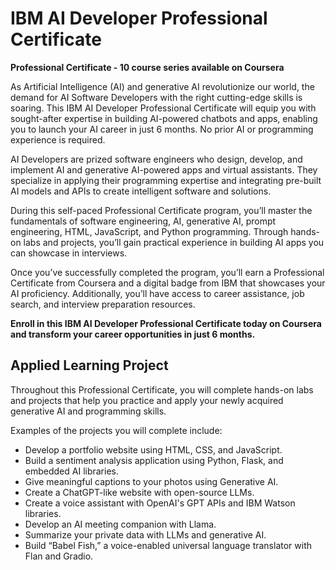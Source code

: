 # IBM AI Developer Professional Certificate

**Professional Certificate - 10 course series available on Coursera**

As Artificial Intelligence (AI) and generative AI revolutionize our world, the demand for AI Software Developers with the right cutting-edge skills is soaring. This IBM AI Developer Professional Certificate will equip you with sought-after expertise in building AI-powered chatbots and apps, enabling you to launch your AI career in just 6 months. No prior AI or programming experience is required.

AI Developers are prized software engineers who design, develop, and implement AI and generative AI-powered apps and virtual assistants. They specialize in applying their programming expertise and integrating pre-built AI models and APIs to create intelligent software and solutions.

During this self-paced Professional Certificate program, you’ll master the fundamentals of software engineering, AI, generative AI, prompt engineering, HTML, JavaScript, and Python programming. Through hands-on labs and projects, you’ll gain practical experience in building AI apps you can showcase in interviews.

Once you’ve successfully completed the program, you’ll earn a Professional Certificate from Coursera and a digital badge from IBM that showcases your AI proficiency. Additionally, you’ll have access to career assistance, job search, and interview preparation resources.

**Enroll in this IBM AI Developer Professional Certificate today on Coursera and transform your career opportunities in just 6 months.**

## Applied Learning Project

Throughout this Professional Certificate, you will complete hands-on labs and projects that help you practice and apply your newly acquired generative AI and programming skills.

Examples of the projects you will complete include:

- Develop a portfolio website using HTML, CSS, and JavaScript.
- Build a sentiment analysis application using Python, Flask, and embedded AI libraries.
- Give meaningful captions to your photos using Generative AI.
- Create a ChatGPT-like website with open-source LLMs.
- Create a voice assistant with OpenAI's GPT APIs and IBM Watson libraries.
- Develop an AI meeting companion with Llama.
- Summarize your private data with LLMs and generative AI.
- Build “Babel Fish,” a voice-enabled universal language translator with Flan and Gradio.
